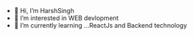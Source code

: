 - 👋 Hi, I’m HarshSingh
- 👀 I’m interested in WEB devlopment
- 🌱 I’m currently learning ...ReactJs and Backend technology


<!---
007HarshSingh/007HarshSingh is a ✨ special ✨ repository because its `README.md` (this file) appears on your GitHub profile.
You can click the Preview link to take a look at your changes.
--->
